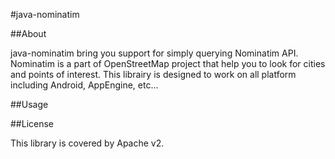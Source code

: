 #java-nominatim

##About

java-nominatim bring you support for simply querying Nominatim API.
Nominatim is a part of OpenStreetMap project that help you to look for cities and points of interest.
This librairy is designed to work on all platform including Android, AppEngine, etc...

##Usage

##License

This library is covered by Apache v2.
